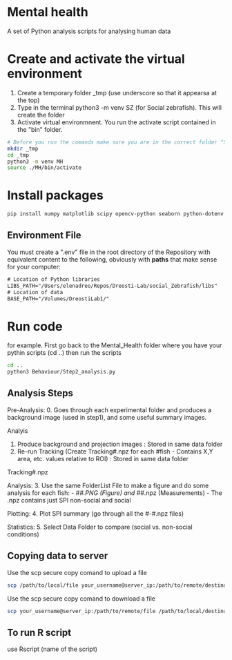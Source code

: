 # Mental health
A set of Python analysis scripts for analysing human data

# Create and activate the virtual environment
1. Create a temporary folder _tmp (use underscore so that it appearsa at the top)
2. Type in the terminal python3 -m venv SZ (for Social zebrafish). This will create the folder
3. Activate virtual environmnent. You run the activate script contained in the "bin" folder.

```bash
# Before you run the comands make sure you are in the correct folder "Social_zebrafish" repository
mkdir _tmp
cd _tmp
python3 -m venv MH
source ./MH/bin/activate
```

# Install packages

```bash
pip install numpy matplotlib scipy opencv-python seaborn python-dotenv

```
## Environment File
You must create a ".env" file in the root directory of the Repository with equivalent content to the following, obviously with **paths** that make sense for your computer:
```txt
# Location of Python libraries
LIBS_PATH="/Users/elenadreo/Repos/Dreosti-Lab/social_Zebrafish/libs"
# Location of data
BASE_PATH="/Volumes/DreostiLab1/"
```

# Run code
for example. First go back to the Mental_Health folder where you have your pythin scripts (cd ..) then run the scripts

```bash
cd ..
python3 Behaviour/Step2_analysis.py
```

## Analysis Steps
Pre-Analysis:
0. Goes through each experimental folder and produces a background image (used in step1), and some useful summary images. 

Analyis
1. Produce background and projection images : Stored in same data folder
2. Re-run Tracking (Create Tracking#.npz for each #fish - Contains X,Y area, etc. values relative to ROI) : Stored in same data folder

Tracking#.npz

Analysis:
3. Use the same FolderList File to make a figure and do some analysis for each fish:
	- #_#.PNG (Figure) and #_#.npz (Measurements) - The .npz contains just SPI non-social and social

Plotting:
4. Plot SPI summary (go through all the #-#.npz files)

Statistics:
5. Select Data Folder to compare (social vs. non-social conditions)

## Copying data to server

Use the scp secure copy comand  to upload a file

```bash
scp /path/to/local/file your_username@server_ip:/path/to/remote/destination

```


Use the scp secure copy comand  to download a file
```bash
scp your_username@server_ip:/path/to/remote/file /path/to/local/destination
```

## To run R script

use Rscript (name of the script)

